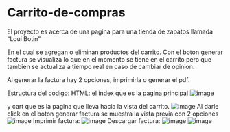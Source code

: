 # Carrito-de-compras
El proyecto es acerca de una pagina para una tienda de zapatos llamada “Loui Botin”

En el cual se agregan o eliminan productos del carrito.
Con el boton generar factura se visualiza lo que en el momento se tiene en el carrito pero que tambien se actualiza a tiempo real en caso de cambiar de opinion.

Al generar la factura hay 2 opciones, imprimirla o generar el pdf.

Estructura del codigo:
HTML: el index que es la pagina principal 
![image](https://github.com/user-attachments/assets/47949a8b-00f0-46e7-a04c-a255b4721d6b)

y cart que es la pagina que lleva hacia la vista del carrito.
![image](https://github.com/user-attachments/assets/7bc4d938-3004-4868-8746-0df1e7eda1ff)
Al darle click en el boton generar factura se muestra la vista previa con 2 opciones
![image](https://github.com/user-attachments/assets/e9a8dae8-cce1-4a54-9e07-21cdd57d7510)
Imprimir factura:
![image](https://github.com/user-attachments/assets/69d887ea-5fee-4f46-bf81-9ce12b6d96ca)
Descargar factura:
![image](https://github.com/user-attachments/assets/05845b3c-37d5-4cc9-ab3b-1f19107bcdbf)
![image](https://github.com/user-attachments/assets/0e33591d-2aaa-4481-9d28-904c7cb40389)

